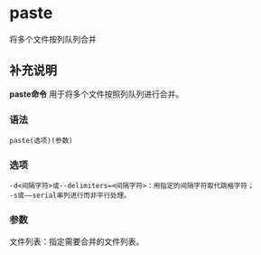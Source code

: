 paste
===

将多个文件按列队列合并

## 补充说明

**paste命令** 用于将多个文件按照列队列进行合并。

###  语法

```
paste(选项)(参数)
```

###  选项

```
-d<间隔字符>或--delimiters=<间隔字符>：用指定的间隔字符取代跳格字符；
-s或——serial串列进行而非平行处理。
```

###  参数

文件列表：指定需要合并的文件列表。


<!-- Linux命令行搜索引擎：https://jaywcjlove.github.io/linux-command/ -->